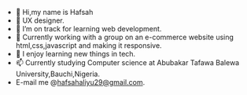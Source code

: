 - 👋 Hi,my name is Hafsah
- 🌱 UX designer.
- 🌱 I’m on track for learning web development.
- 🌱 Currently working with a group on an e-commerce website using html,css,javascript and making it responsive.
- 💞️ I enjoy learning new things in tech.
- 📫 Currently studying Computer science at Abubakar Tafawa Balewa University,Bauchi,Nigeria.
-  E-mail me @hafsahaliyu29@gmail.com.
